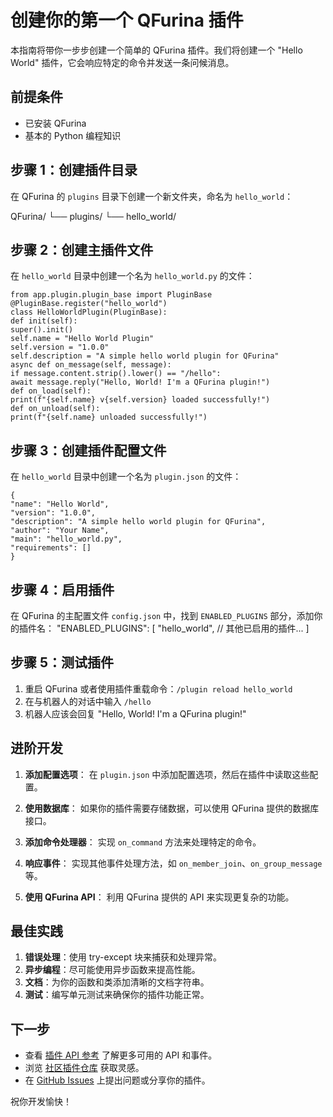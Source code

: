 # 创建你的第一个 QFurina 插件

本指南将带你一步步创建一个简单的 QFurina 插件。我们将创建一个 "Hello World" 插件，它会响应特定的命令并发送一条问候消息。

## 前提条件

- 已安装 QFurina
- 基本的 Python 编程知识

## 步骤 1：创建插件目录

在 QFurina 的 `plugins` 目录下创建一个新文件夹，命名为 `hello_world`：

QFurina/
└── plugins/
└── hello_world/



## 步骤 2：创建主插件文件

在 `hello_world` 目录中创建一个名为 `hello_world.py` 的文件：
```
from app.plugin.plugin_base import PluginBase
@PluginBase.register("hello_world")
class HelloWorldPlugin(PluginBase):
def init(self):
super().init()
self.name = "Hello World Plugin"
self.version = "1.0.0"
self.description = "A simple hello world plugin for QFurina"
async def on_message(self, message):
if message.content.strip().lower() == "/hello":
await message.reply("Hello, World! I'm a QFurina plugin!")
def on_load(self):
print(f"{self.name} v{self.version} loaded successfully!")
def on_unload(self):
print(f"{self.name} unloaded successfully!")
```



## 步骤 3：创建插件配置文件

在 `hello_world` 目录中创建一个名为 `plugin.json` 的文件：
```
{
"name": "Hello World",
"version": "1.0.0",
"description": "A simple hello world plugin for QFurina",
"author": "Your Name",
"main": "hello_world.py",
"requirements": []
}
```



## 步骤 4：启用插件

在 QFurina 的主配置文件 `config.json` 中，找到 `ENABLED_PLUGINS` 部分，添加你的插件名：
"ENABLED_PLUGINS": [
"hello_world",
// 其他已启用的插件...
]



## 步骤 5：测试插件

1. 重启 QFurina 或者使用插件重载命令：`/plugin reload hello_world`
2. 在与机器人的对话中输入 `/hello`
3. 机器人应该会回复 "Hello, World! I'm a QFurina plugin!"

## 进阶开发

1. **添加配置选项**：
   在 `plugin.json` 中添加配置选项，然后在插件中读取这些配置。

2. **使用数据库**：
   如果你的插件需要存储数据，可以使用 QFurina 提供的数据库接口。

3. **添加命令处理器**：
   实现 `on_command` 方法来处理特定的命令。

4. **响应事件**：
   实现其他事件处理方法，如 `on_member_join`、`on_group_message` 等。

5. **使用 QFurina API**：
   利用 QFurina 提供的 API 来实现更复杂的功能。

## 最佳实践

1. **错误处理**：使用 try-except 块来捕获和处理异常。
2. **异步编程**：尽可能使用异步函数来提高性能。
3. **文档**：为你的函数和类添加清晰的文档字符串。
4. **测试**：编写单元测试来确保你的插件功能正常。

## 下一步

- 查看 [插件 API 参考](/plugins/api.html) 了解更多可用的 API 和事件。
- 浏览 [社区插件仓库](https://github.com/syuchua/QFurina-plugins) 获取灵感。
- 在 [GitHub Issues](https://github.com/syuchua/QFurina/issues) 上提出问题或分享你的插件。

祝你开发愉快！